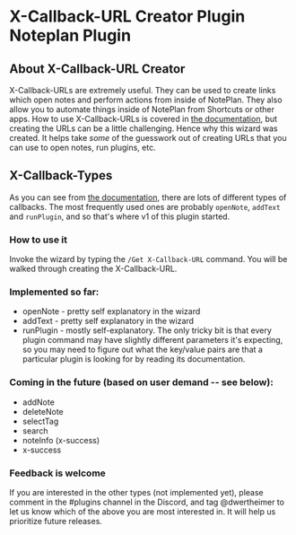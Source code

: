 # X-Callback-URL Creator Plugin Noteplan Plugin

## About X-Callback-URL Creator
X-Callback-URLs are extremely useful. They can be used to create links which open notes and perform actions from inside of NotePlan. They also allow you to automate things inside of NotePlan from Shortcuts or other apps. How to use X-Callback-URLs is covered in [the documentation](https://help.noteplan.co/article/49-x-callback-url-scheme), but creating the URLs can be a little challenging. Hence why this wizard was created. It helps take *some* of the guesswork out of creating URLs that you can use to open notes, run plugins, etc.

## X-Callback-Types
As you can see from [the documentation](https://help.noteplan.co/article/49-x-callback-url-scheme), there are lots of different types of callbacks. The most frequently used ones are probably `openNote`, `addText` and `runPlugin`, and so that's where v1 of this plugin started.

### How to use it
Invoke the wizard by typing the `/Get X-Callback-URL` command. You will be walked through creating the X-Callback-URL. 

### Implemented so far:
- openNote - pretty self explanatory in the wizard
- addText - pretty self explanatory in the wizard
- runPlugin - mostly self-explanatory. The only tricky bit is that every plugin command may have slightly different parameters it's expecting, so you may need to figure out what the key/value pairs are that a particular plugin is looking for by reading its documentation.

### Coming in the future (based on user demand -- see below):
- addNote
- deleteNote
- selectTag
- search
- noteInfo (x-success)
- x-success

### Feedback is welcome
If you are interested in the other types (not implemented yet), please comment in the #plugins channel in the Discord, and tag @dwertheimer to let us know which of the above you are most interested in. It will help us prioritize future releases.